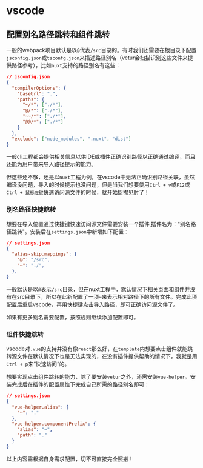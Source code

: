 # vscode

## 配置别名路径跳转和组件跳转

一般的webpack项目默认是以`@`代表`/src`目录的。有时我们还需要在根目录下配置`jsconfig.json`或`tsconfg.json`来描述路径别名（vetur会扫描识别这些文件来提供路径参考），比如`nuxt`支持的路径别名有这些：

```json
// jsconfig.json
{
  "compilerOptions": {
    "baseUrl": ".",
    "paths": {
      "~/*": ["./*"],
      "@/*": ["./*"],
      "~~/*": ["./*"],
      "@@/*": ["./*"]
    }
  },
  "exclude": ["node_modules", ".nuxt", "dist"]
}
```

一般cli工程都会提供相关信息以供IDE或插件正确识别路径以正确通过编译，而且还能为用户带来导入路径提示的能力。

但这些还不够，还是以`nuxt`工程为例，在vscode中无法正确识别路径关联，虽然编译没问题，导入的时候提示也没问题，但是当我们想要使用`Ctrl + v`或`F12`或`Ctrl + 鼠标左键`快速访问源文件的时候，就开始捉襟见肘了！

### 别名路径快捷跳转

想要在导入位置通过快捷键快速访问源文件需要安装一个插件,插件名为："别名路径跳转"。安装后在`settings.json`中新增如下配置：

```json
// settings.json
{
  "alias-skip.mappings": {
    "@": "/src",
    "~": "./",
  },
}
```

一般默认是以`@`表示`/src`目录，但在nuxt工程中，默认情况下相关页面和组件并没有在src目录下，所以在此新配置了一项`~`来表示相对路径下的所有文件。完成此项配置后重启vscode，再用快捷键点击导入路径，即可正确访问源文件了。

如果有更多别名需要配置，按照规则继续添加配置即可。

### 组件快捷跳转

vscode对`.vue`的支持并没有像`react`那么好，在`template`内想要点击组件就能跳转源文件在默认情况下也是无法实现的，在没有插件提供帮助的情况下，我就是用`Ctrl + p`来“快速访问“的。

想要实现点击组件跳转的能力，除了要安装`vetur`之外，还需安装`vue-helper`。安装完成后在插件的配置属性下完成自己所需的路径别名即可：

```json
// settings.json
{
  "vue-helper.alias": {
    "~": "."
  },
  "vue-helper.componentPrefix": {
    "alias": "~",
    "path": "."
  }
}
```

以上内容需根据自身需求配置，切不可直接完全照搬！
